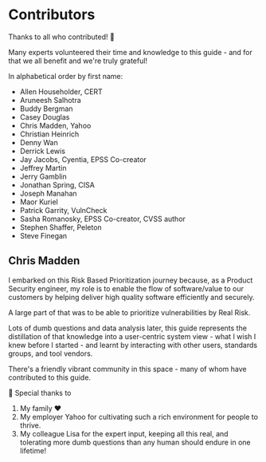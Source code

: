 # Contributors 
Thanks to all who contributed! :pray:

Many experts volunteered their time and knowledge to this guide - and for that
we all benefit and we're truly grateful!

In alphabetical order by first name:

-   Allen Householder, CERT
-   Aruneesh Salhotra 
-   Buddy Bergman 
-   Casey Douglas
-   Chris Madden, Yahoo
-   Christian Heinrich
-   Denny Wan 
-   Derrick Lewis
-   Jay Jacobs, Cyentia, EPSS Co-creator
-   Jeffrey Martin
-   Jerry Gamblin 
-   Jonathan Spring, CISA
-   Joseph Manahan 
-   Maor Kuriel
-   Patrick Garrity, VulnCheck
-   Sasha Romanosky, EPSS Co-creator, CVSS author
-   Stephen Shaffer, Peleton
-   Steve Finegan

## Chris Madden
I embarked on this Risk Based Prioritization journey because, as a Product Security engineer, my role is to enable the flow of software/value to our customers by helping deliver high quality software efficiently and securely.

A large part of that was to be able to prioritize vulnerabilities by Real Risk. 

Lots of dumb questions and data analysis later, this guide represents the distillation of that knowledge into a user-centric system view - what I wish I knew before I started - and learnt by interacting with other users, standards groups, and tool vendors. 

There's a friendly vibrant community in this space - many of whom have contributed to this guide.

:pray: Special thanks to

1. My family :heart: 
2. My employer Yahoo for cultivating such a rich environment for people to thrive.
3. My colleague Lisa for the expert input, keeping all this real, and tolerating more dumb questions than any human should endure in one lifetime!
